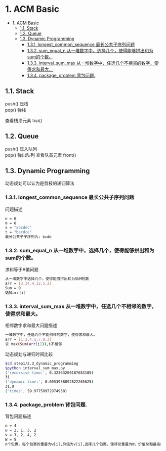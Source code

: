# 1. ACM Basic

<!-- TOC -->

- [1. ACM Basic](#1-acm-basic)
    - [1.1. Stack](#11-stack)
    - [1.2. Queue](#12-queue)
    - [1.3. Dynamic Programming](#13-dynamic-programming)
        - [1.3.1. longest_common_sequence  最长公共子序列问题](#131-longest_common_sequence--最长公共子序列问题)
        - [1.3.2. sum_equal_n  从一堆数字中，选择几个，使得能够拼出和为sum的个数。](#132-sum_equal_n--从一堆数字中选择几个使得能够拼出和为sum的个数)
        - [1.3.3. interval_sum_max 从一堆数字中，任选几个不相邻的数字，使得求和最大。](#133-interval_sum_max-从一堆数字中任选几个不相邻的数字使得求和最大)
        - [1.3.4. package_problem 背包问题.](#134-package_problem-背包问题)

<!-- /TOC -->

## 1.1. Stack

push()  压栈  
pop()   弹栈

查看栈顶元素 top()

## 1.2. Queue

push()  压入队列  
pop()   弹出队列
查看队首元素 front()

## 1.3. Dynamic Programming

动态规划可以认为是剪枝的递归算法

### 1.3.1. longest_common_sequence  最长公共子序列问题
问题描述
```bash
n = 6
m = 6
s = "abcdec"
t = "becdce"
最长公共子子序列为: bcde
```
### 1.3.2. sum_equal_n  从一堆数字中，选择几个，使得能够拼出和为sum的个数。
求和等于A值问题
```bash
从一堆数字中选择几个，使得能够拼出和为SUM的数
arr = [3,34,4,12,5,2]
Sum = 9
选择arr[i]
```

### 1.3.3. interval_sum_max 从一堆数字中，任选几个不相邻的数字，使得求和最大。

相邻数字求和最大问题描述
```bash
一堆数字中，任选几个不能相邻的数字，使得求和最大。
arr = [1,2,4,1,7,8,3]
求 max(Sum(arr[i])),i不相邻
```

动态规划与递归时间比较
```bash
$cd step1/2.3_dynamic_programming
$python interval_sum_max.py 
('recursive time:', 0.32363200187683105)
31
('dynamic time:', 0.0053958892822265625)
31.0
('times', 59.97750972074938)
```

### 1.3.4. package_problem 背包问题. 
背包问题描述
```bash
n = 4
w = 2, 1, 3, 2
v = 3, 2, 4, 2
W = 5
n个包裹，每个包裹的重量为w[i],价值为v[i],选择几个包裹，使得总重量为W，价值总和最高的方案
```


